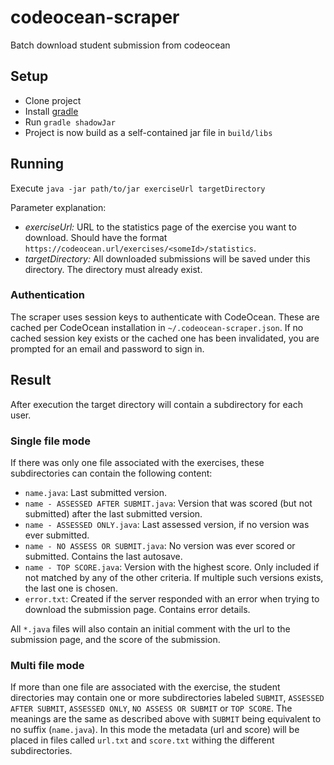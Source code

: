 # codeocean-scraper
Batch download student submission from codeocean

## Setup

- Clone project
- Install [gradle](http://gradle.org)
- Run `gradle shadowJar`
- Project is now build as a self-contained jar file in `build/libs`

## Running

Execute `java -jar path/to/jar exerciseUrl targetDirectory`

Parameter explanation:
- *exerciseUrl:* URL to the statistics page of the exercise you want to download.
  Should have the format `https://codeocean.url/exercises/<someId>/statistics`.
- *targetDirectory:* All downloaded submissions will be saved under this directory. The directory must already exist.

### Authentication

The scraper uses session keys to authenticate with CodeOcean.
These are cached per CodeOcean installation in `~/.codeocean-scraper.json`.
If no cached session key exists or the cached one has been invalidated, you are prompted for an email and password to sign in.

## Result

After execution the target directory will contain a subdirectory for each user.

### Single file mode

If there was only one file associated with the exercises, these subdirectories can contain the following content:

- `name.java`: Last submitted version.
- `name - ASSESSED AFTER SUBMIT.java`: Version that was scored (but not submitted) after the last submitted version.
- `name - ASSESSED ONLY.java`: Last assessed version, if no version was ever submitted.
- `name - NO ASSESS OR SUBMIT.java`: No version was ever scored or submitted. Contains the last autosave.
- `name - TOP SCORE.java`: Version with the highest score. Only included if not matched by any of the other criteria. If multiple such versions exists, the last one is chosen.
- `error.txt`: Created if the server responded with an error when trying to download the submission page. Contains error details.

All `*.java` files will also contain an initial comment with the url to the submission page, and the score of the submission.

### Multi file mode

If more than one file are associated with the  exercise, the student directories may contain one or more subdirectories labeled `SUBMIT`, `ASSESSED AFTER SUBMIT`, `ASSESSED ONLY`, `NO ASSESS OR SUBMIT` or `TOP SCORE`. The meanings are the same as described above with `SUBMIT` being equivalent to no suffix (`name.java`). In this mode the metadata (url and score) will be placed in files called `url.txt` and `score.txt` withing the different subdirectories.

